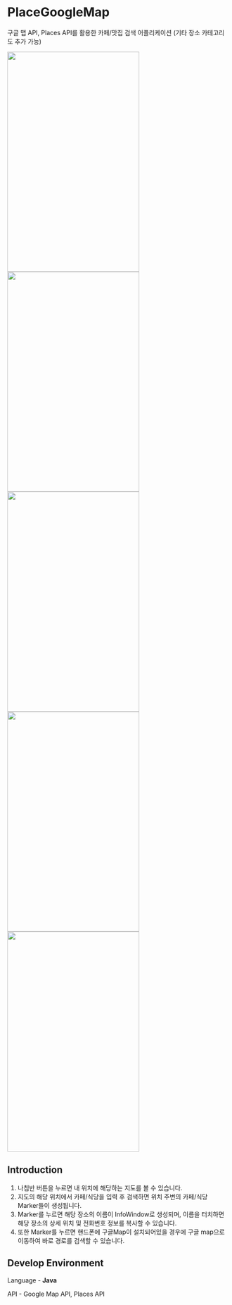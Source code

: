 # PlaceGoogleMap

구글 맵 API, Places API를 활용한 카페/맛집 검색 어플리케이션
(기타 장소 카테고리도 추가 가능)

<img src="https://user-images.githubusercontent.com/37764504/115919932-75a8d700-a4b4-11eb-9cd4-cb4e8225ccff.png" width="300" height="500">
<img src="https://user-images.githubusercontent.com/37764504/115920074-a5f07580-a4b4-11eb-947e-d9e3e6c3e4fa.png" width="300" height="500">
<img src="https://user-images.githubusercontent.com/37764504/115920793-9f163280-a4b5-11eb-91b4-e40d27f21ef1.png" width="300" height="500">
<img src="https://user-images.githubusercontent.com/37764504/115920901-c79e2c80-a4b5-11eb-879c-100c82a8863c.png" width="300" height="500">
<img src="https://user-images.githubusercontent.com/37764504/115921137-11871280-a4b6-11eb-974d-0424de95ad77.png" width="300" height="500">


## Introduction

1) 나침반 버튼을 누르면 내 위치에 해당하는 지도를 볼 수 있습니다.
2) 지도의 해당 위치에서 카페/식당을 입력 후 검색하면 위치 주변의 카페/식당 Marker들이 생성됩니다.
3) Marker를 누르면 해당 장소의 이름이 InfoWindow로 생성되며, 이름을 터치하면 해당 장소의 상세 위치 및 전화번호 정보를 복사할 수 있습니다.
4) 또한 Marker를 누르면 핸드폰에 구글Map이 설치되어있을 경우에 구글 map으로 이동하여 바로 경로를 검색할 수 있습니다.

## Develop Environment
Language - **Java**

API - Google Map API, Places API
